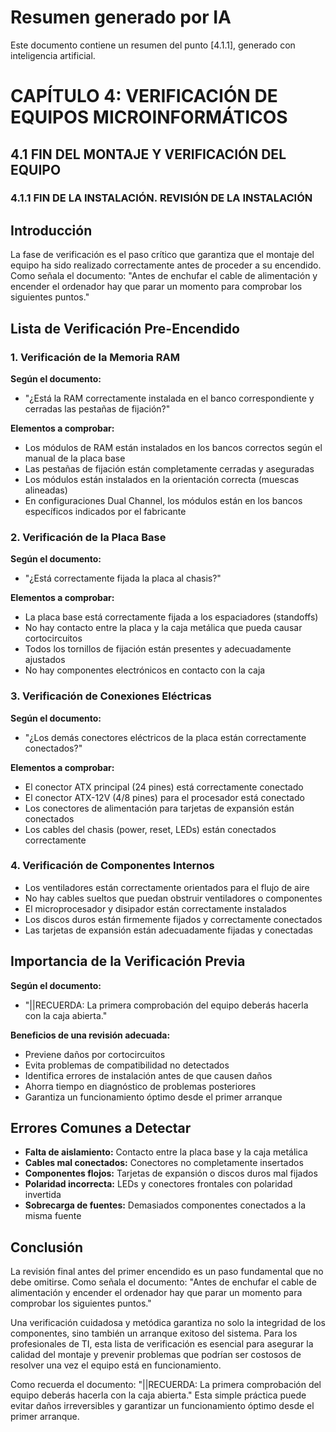 # Resumen generado por IA

Este documento contiene un resumen del punto [4.1.1], generado con inteligencia artificial.

# CAPÍTULO 4: VERIFICACIÓN DE EQUIPOS MICROINFORMÁTICOS
## 4.1 FIN DEL MONTAJE Y VERIFICACIÓN DEL EQUIPO
### 4.1.1 FIN DE LA INSTALACIÓN. REVISIÓN DE LA INSTALACIÓN

## Introducción

La fase de verificación es el paso crítico que garantiza que el montaje del equipo ha sido realizado correctamente antes de proceder a su encendido. Como señala el documento: "Antes de enchufar el cable de alimentación y encender el ordenador hay que parar un momento para comprobar los siguientes puntos."

## Lista de Verificación Pre-Encendido

### 1. Verificación de la Memoria RAM

**Según el documento:**
- "¿Está la RAM correctamente instalada en el banco correspondiente y cerradas las pestañas de fijación?"

**Elementos a comprobar:**
- Los módulos de RAM están instalados en los bancos correctos según el manual de la placa base
- Las pestañas de fijación están completamente cerradas y aseguradas
- Los módulos están instalados en la orientación correcta (muescas alineadas)
- En configuraciones Dual Channel, los módulos están en los bancos específicos indicados por el fabricante

### 2. Verificación de la Placa Base

**Según el documento:**
- "¿Está correctamente fijada la placa al chasis?"

**Elementos a comprobar:**
- La placa base está correctamente fijada a los espaciadores (standoffs)
- No hay contacto entre la placa y la caja metálica que pueda causar cortocircuitos
- Todos los tornillos de fijación están presentes y adecuadamente ajustados
- No hay componentes electrónicos en contacto con la caja

### 3. Verificación de Conexiones Eléctricas

**Según el documento:**
- "¿Los demás conectores eléctricos de la placa están correctamente conectados?"

**Elementos a comprobar:**
- El conector ATX principal (24 pines) está correctamente conectado
- El conector ATX-12V (4/8 pines) para el procesador está conectado
- Los conectores de alimentación para tarjetas de expansión están conectados
- Los cables del chasis (power, reset, LEDs) están conectados correctamente

### 4. Verificación de Componentes Internos

- Los ventiladores están correctamente orientados para el flujo de aire
- No hay cables sueltos que puedan obstruir ventiladores o componentes
- El microprocesador y disipador están correctamente instalados
- Los discos duros están firmemente fijados y correctamente conectados
- Las tarjetas de expansión están adecuadamente fijadas y conectadas

## Importancia de la Verificación Previa

**Según el documento:**
- "||RECUERDA: La primera comprobación del equipo deberás hacerla con la caja abierta."

**Beneficios de una revisión adecuada:**
- Previene daños por cortocircuitos
- Evita problemas de compatibilidad no detectados
- Identifica errores de instalación antes de que causen daños
- Ahorra tiempo en diagnóstico de problemas posteriores
- Garantiza un funcionamiento óptimo desde el primer arranque

## Errores Comunes a Detectar

- **Falta de aislamiento:** Contacto entre la placa base y la caja metálica
- **Cables mal conectados:** Conectores no completamente insertados
- **Componentes flojos:** Tarjetas de expansión o discos duros mal fijados
- **Polaridad incorrecta:** LEDs y conectores frontales con polaridad invertida
- **Sobrecarga de fuentes:** Demasiados componentes conectados a la misma fuente

## Conclusión

La revisión final antes del primer encendido es un paso fundamental que no debe omitirse. Como señala el documento: "Antes de enchufar el cable de alimentación y encender el ordenador hay que parar un momento para comprobar los siguientes puntos."

Una verificación cuidadosa y metódica garantiza no solo la integridad de los componentes, sino también un arranque exitoso del sistema. Para los profesionales de TI, esta lista de verificación es esencial para asegurar la calidad del montaje y prevenir problemas que podrían ser costosos de resolver una vez el equipo está en funcionamiento.

Como recuerda el documento: "||RECUERDA: La primera comprobación del equipo deberás hacerla con la caja abierta." Esta simple práctica puede evitar daños irreversibles y garantizar un funcionamiento óptimo desde el primer arranque.
